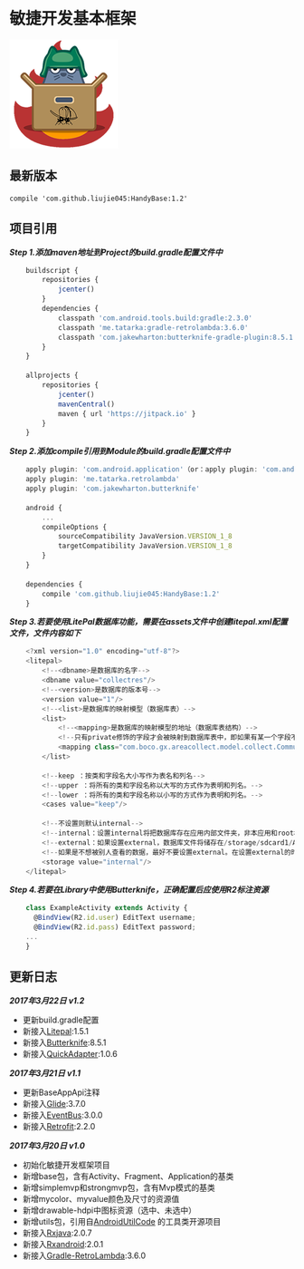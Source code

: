#   敏捷开发基本框架
![](HandyBase.png)

## 最新版本
    compile 'com.github.liujie045:HandyBase:1.2'

## 项目引用
***Step 1.添加maven地址到Project的build.gradle配置文件中***

```javascript
    buildscript {
        repositories {
            jcenter()
        }
        dependencies {
            classpath 'com.android.tools.build:gradle:2.3.0'
            classpath 'me.tatarka:gradle-retrolambda:3.6.0'
            classpath 'com.jakewharton:butterknife-gradle-plugin:8.5.1'
        }
    }
    
    allprojects {
        repositories {
            jcenter()
            mavenCentral()
            maven { url 'https://jitpack.io' }
        }
    }
```
***Step 2.添加compile引用到Module的build.gradle配置文件中***

```javascript
    apply plugin: 'com.android.application'（or：apply plugin: 'com.android.library'）
    apply plugin: 'me.tatarka.retrolambda'
    apply plugin: 'com.jakewharton.butterknife'

    android {
        ...
        compileOptions {
            sourceCompatibility JavaVersion.VERSION_1_8
            targetCompatibility JavaVersion.VERSION_1_8
        }
    }
    
    dependencies {
        compile 'com.github.liujie045:HandyBase:1.2'
    }
```
***Step 3.若要使用LitePal数据库功能，需要在assets文件中创建litepal.xml配置文件，文件内容如下***

```javascript
    <?xml version="1.0" encoding="utf-8"?>
    <litepal>
        <!--<dbname>是数据库的名字-->
        <dbname value="collectres"/>
        <!--<version>是数据库的版本号-->
        <version value="1"/>
        <!--<list>是数据库的映射模型（数据库表）-->
        <list>
            <!--<mapping>是数据库的映射模型的地址（数据库表结构）-->
            <!--只有private修饰的字段才会被映射到数据库表中，即如果有某一个字段不想映射的话，就设置为public、protected或者default修饰符就可以了。-->
            <mapping class="com.boco.gx.areacollect.model.collect.Community"/>
        </list>
    
        <!--keep ：按类和字段名大小写作为表名和列名-->
        <!--upper ：将所有的类和字段名称以大写的方式作为表明和列名。-->
        <!--lower ：将所有的类和字段名称以小写的方式作为表明和列名。-->
        <cases value="keep"/>
    
        <!--不设置则默认internal-->
        <!--internal：设置internal将把数据库存在应用内部文件夹，非本应用和root权限无法查看-->
        <!--external：如果设置external，数据库文件将储存在/storage/sdcard1/Android/data/应用包名/files/databases-->
        <!--如果是不想被别人查看的数据，最好不要设置external。在设置external的时候别忘了加权限<uses-permission android:name="android.permission.READ_EXTERNAL_STORAGE"/>-->
        <storage value="internal"/>
    </litepal>
```
***Step 4.若要在Library中使用Butterknife，正确配置后应使用R2标注资源***

```javascript
    class ExampleActivity extends Activity {
      @BindView(R2.id.user) EditText username;
      @BindView(R2.id.pass) EditText password;
    ...
    }
```

##  更新日志
***2017年3月22日 v1.2***

* 更新build.gradle配置
* 新接入[Litepal](https://github.com/LitePalFramework/LitePal#latest-downloads/):1.5.1
* 新接入[Butterknife](https://github.com/JakeWharton/butterknife):8.5.1
* 新接入[QuickAdapter](https://github.com/ThePacific/adapter):1.0.6

***2017年3月21日 v1.1***

* 更新BaseAppApi注释
* 新接入[Glide](https://github.com/bumptech/glide):3.7.0
* 新接入[EventBus](https://github.com/greenrobot/EventBus):3.0.0
* 新接入[Retrofit](https://github.com/square/retrofit):2.2.0

***2017年3月20日 v1.0***

* 初始化敏捷开发框架项目
* 新增base包，含有Activity、Fragment、Application的基类
* 新增simplemvp和strongmvp包，含有Mvp模式的基类
* 新增mycolor、myvalue颜色及尺寸的资源值
* 新增drawable-hdpi中图标资源（选中、未选中）
* 新增utils包，引用自[AndroidUtilCode](https://github.com/Blankj/AndroidUtilCode) 的工具类开源项目
* 新接入[Rxjava](https://github.com/ReactiveX/RxJava):2.0.7
* 新接入[Rxandroid](https://github.com/ReactiveX/RxAndroid):2.0.1
* 新接入[Gradle-RetroLambda](https://github.com/evant/gradle-retrolambda):3.6.0